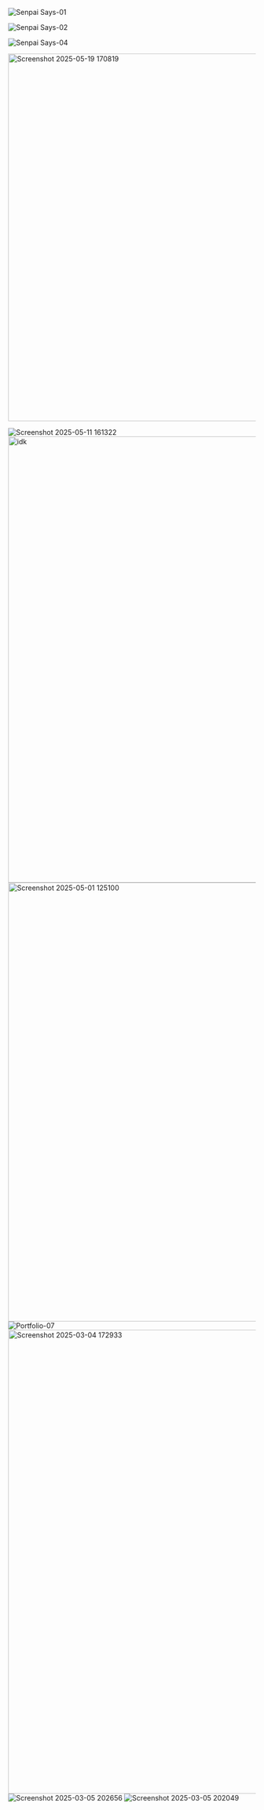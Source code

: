 
![Senpai Says-01](https://github.com/user-attachments/assets/70d7b9ed-a3c1-44c2-a496-721b254f0e18)

![Senpai Says-02](https://github.com/user-attachments/assets/8e682599-4f98-4f45-9c60-bbdb79834798)

![Senpai Says-04](https://github.com/user-attachments/assets/f1b825d6-5c49-4404-b414-4ff4b2ad22df)



<img width="748" alt="Screenshot 2025-05-19 170819" src="https://github.com/user-attachments/assets/f2def42a-a55c-4514-8abb-91c938cac9f0" />

![Screenshot 2025-05-11 161322](https://github.com/user-attachments/assets/d194b5c7-0255-4c18-8427-e7042de44808)
<img width="908" alt="idk" src="https://github.com/user-attachments/assets/9439831f-c17f-4271-a3e8-c076554a6b52" />
<img width="893" alt="Screenshot 2025-05-01 125100" src="https://github.com/user-attachments/assets/2e5548e6-168d-46dd-82a0-1be73d8a583b" />
![Portfolio-07](https://github.com/user-attachments/assets/4bd97ac3-b955-4bc0-ac28-a7845f7db27b)
<img width="944" alt="Screenshot 2025-03-04 172933" src="https://github.com/user-attachments/assets/f0020c46-27d1-4577-acdc-ad3120a301bc" />
![Screenshot 2025-03-05 202656](https://github.com/user-attachments/assets/f1c0dd03-e79f-408e-8b3f-356ebd4c4f16)
![Screenshot 2025-03-05 202049](https://github.com/user-attachments/assets/a80ea176-78a9-46d3-bd9f-4f4e1490fd56)


















